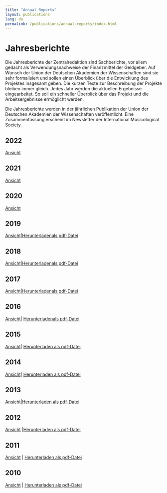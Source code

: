 ```yaml
---
title: "Annual Reports"
layout: publications
lang: de
permalink: /publications/annual-reports/index.html
---
```


# Jahresberichte

Die Jahresberichte der Zentralredaktion sind Sachberichte, vor allem gedacht als Verwendungsnachweise der Finanzmittel der Geldgeber. Auf Wunsch der Union der Deutschen Akademien der Wissenschaften sind sie sehr formalisiert und sollen einen Überblick über die Entwicklung des Projektes insgesamt geben. Die kurzen Texte zur Beschreibung der Projekte bleiben immer gleich. Jedes Jahr werden die aktuellen Ergebnisse eingearbeitet. So soll ein schneller Überblick über das Projekt und die Arbeitsergebnisse ermöglicht werden.

Die Jahresberichte werden in der jährlichen Publikation der Union der Deutschen Akademien der Wissenschaften veröffentlicht. Eine Zusammenfassung erscheint im Newsletter der International Musicological Society.

## 2022

[Ansicht](/publications/annual-reports/2022.html)

## 2021

[Ansicht](/publications/annual-reports/2021.html)

## 2020

[Ansicht](/publications/annual-reports/2020.html)


## 2019

[Ansicht](/publications/annual-reports/2019.html)|[Herunterladenals pdf-Datei](/resources-old-website/user_upload/RISM-Jahresbericht-19_DE.pdf)


## 2018

[Ansicht](/publications/annual-reports/2018.html)|[Herunterladenals pdf-Datei](/resources-old-website/community-content/Zentralredaktion/Jahresberichte/RISM-Jahresbericht-18_DE.pdf)


## 2017

[Ansicht](/publications/annual-reports/2017.html)|[Herunterladenals pdf-Datei](/resources-old-website/Jahresbericht2017_EN.pdf)


## 2016

[Ansicht](/publications/annual-reports/2016.html#c3434)| [Herunterladenals pdf-Datei](/resources-old-website/Jahresbericht_DE_2016.pdf)

## 2015

[Ansicht](/publications/annual-reports/2015.html#c3226)| [Herunterladen als pdf-Datei](/resources-old-website/Jahresbericht_DE_2016.pdf)


## 2014

[Ansicht](/publications/annual-reports/2014.html)| [Herunterladen als pdf-Datei](/resources-old-website/Jahresbericht_2014.pdf)


## 2013

[Ansicht](/publications/annual-reports/2013.html#c2694)|[Herunterladen als pdf-Datei](/resources-old-website/user_upload/Jahresbericht_DE_web.pdf)


## 2012

[Ansicht](/publications/annual-reports/2012.html#c2450) |[Herunterladen als pdf-Datei](/resources-old-website/user_upload/JahresberichtDeutsch_2012.pdf)


## 2011

[Ansicht](/publications/annual-reports/2011.html) | [Herunterladen als pdf-Datei](/resources-old-website/user_upload/JahresberichtDeutsch.pdf)


## 2010

[Ansicht](/publications/annual-reports/2010.html#c1112) | [Herunterladen als pdf-Datei](/resources-old-website/user_upload/JahresberichtDeutsch_2010.pdf)
